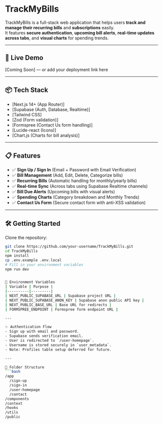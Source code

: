 # TrackMyBills

TrackMyBills is a full-stack web application that helps users **track and manage their recurring bills** and **subscriptions** easily.  
It features **secure authentication**, **upcoming bill alerts**, **real-time updates across tabs**, and **visual charts** for spending trends.

---

## 🚀 Live Demo

[Coming Soon] — or add your deployment link here

---

## 📦 Tech Stack

- [Next.js 14+ (App Router)]
- [Supabase (Auth, Database, Realtime)]
- [Tailwind CSS]
- [Zod (Form validation)]
- [Formspree (Contact Us form handling)]
- [Lucide-react (Icons)]
- [Chart.js (Charts for bill analysis)]

---

## 📋 Features

- ✅ **Sign Up / Sign In** (Email + Password with Email Verification)
- ✅ **Bill Management** (Add, Edit, Delete, Categorize bills)
- ✅ **Recurring Bills** (Automatic handling for monthly/yearly bills)
- ✅ **Real-time Sync** (Across tabs using Supabase Realtime channels)
- ✅ **Bill Due Alerts** (Upcoming bills with visual alerts)
- ✅ **Spending Charts** (Category breakdown and Monthly Trends)
- ✅ **Contact Us Form** (Secure contact form with anti-XSS validation)

---

## 🛠️ Getting Started

Clone the repository:

```bash
git clone https://github.com/your-username/TrackMyBills.git
cd TrackMyBills
npm install
cp .env.example .env.local
# Fill in your environment variables
npm run dev


🔐 Environment Variables
| Variable | Purpose |
|----------|---------|
| NEXT_PUBLIC_SUPABASE_URL | Supabase project URL |
| NEXT_PUBLIC_SUPABASE_ANON_KEY | Supabase anon public API key |
| NEXT_PUBLIC_BASE_URL | Base URL for redirects |
| FORMSPREE_ENDPOINT | Formspree form endpoint URL |

---

✨ Authentication Flow
- Sign up with email and password.
- Supabase sends verification email.
- User is redirected to `/user-homepage`.
- Username is stored securely in `user_metadata`.
- Note: Profiles table setup deferred for future.

---

🧱 Folder Structure
```bash
/app
  /sign-up
  /sign-in
  /user-homepage
  /contact
/components
/context
/hooks
/utils
/public
